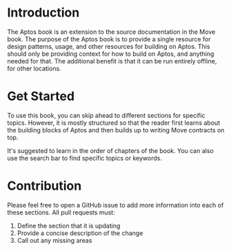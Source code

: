 # Introduction

The Aptos book is an extension to the source documentation in the Move book. The purpose of the Aptos book is to
provide a single resource for design patterns, usage, and other resources for building on Aptos. This should only be
providing context for how to build on Aptos, and anything needed for that. The additional benefit is that it can be run
entirely offline, for other locations.

# Get Started

To use this book, you can skip ahead to different sections for specific topics. However, it is mostly structured so that
the reader first learns about the building blocks of Aptos and then builds up to writing Move contracts on top.

It's suggested to learn in the order of chapters of the book. You can also use the search bar to find specific topics
or keywords.

# Contribution

Please feel free to open a GitHub issue to add more information into each of these sections. All pull requests must:

1. Define the section that it is updating
2. Provide a concise description of the change
3. Call out any missing areas
